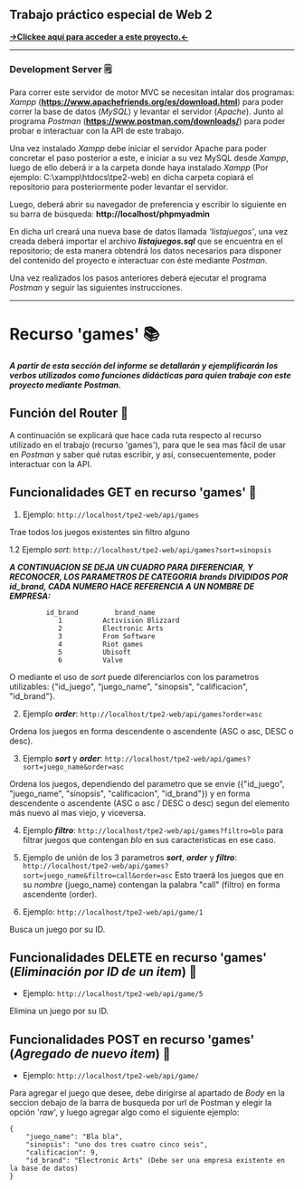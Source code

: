 ## Trabajo práctico especial de Web 2
[**→Clickee aquí para acceder a este proyecto.←**](https://github.com/Rayvennu08/tpe2-web)

---

### **Development Server** :spiral_notepad:	
Para correr este servidor de motor MVC se necesitan intalar dos programas:
*Xampp* (**https://www.apachefriends.org/es/download.html**) para poder correr la base de datos (*MySQL*) y levantar el servidor (*Apache*). Junto al programa *Postman* (**https://www.postman.com/downloads/**) 
para poder probar e interactuar con la API de este trabajo.


Una vez instalado *Xampp* debe iniciar el servidor Apache para poder concretar el paso posterior a este, e iniciar a su vez MySQL desde *Xampp*, 
luego de ello deberá ir a la carpeta donde haya instalado *Xampp* (Por ejemplo: C:\xampp\htdocs\tpe2-web)
en dicha carpeta copiará el repositorio para posteriormente poder levantar el servidor.


Luego, deberá abrir su navegador de preferencia y escribir lo siguiente en su barra de búsqueda:
**http://localhost/phpmyadmin**


En dicha url creará una nueva base de datos llamada *'listajuegos'*, una vez creada deberá importar el archivo ***listajuegos.sql*** que se encuentra
en el repositorio; de esta manera obtendrá los datos necesarios para disponer del contenido del proyecto e interactuar con éste mediante *Postman*.


Una vez realizados los pasos anteriores deberá ejecutar el programa *Postman* y seguir las siguientes instrucciones.

---

# Recurso 'games' :books:	

***A partir de esta sección del informe se detallarán y ejemplificarán los verbos utilizados como funciones didácticas para quien trabaje con este proyecto mediante Postman.***


## **Función del Router** :page_facing_up:	
A continuación se explicará que hace cada ruta respecto al recurso utilizado en el trabajo (recurso 'games'), para que le sea mas fácil de usar en *Postman* y saber qué rutas escribir, y así, consecuentemente, poder interactuar con la API.


## **Funcionalidades GET en recurso 'games'** :orange_book:	

1. Ejemplo: `http://localhost/tpe2-web/api/games` 

Trae todos los juegos existentes sin filtro alguno

1.2 Ejemplo *sort*: `http://localhost/tpe2-web/api/games?sort=sinopsis`

 ***A CONTINUACION SE DEJA UN CUADRO PARA DIFERENCIAR, Y RECONOCER, LOS PARAMETROS DE CATEGORIA brands DIVIDIDOS POR id_brand, CADA NUMERO HACE REFERENCIA A UN NOMBRE DE EMPRESA:***

```
         id_brand         brand_name
            1          Activision Blizzard 
            2          Electronic Arts
            3          From Software
            4          Riot games
            5          Ubisoft
            6          Valve    
```

O mediante el uso de *sort* puede diferenciarlos con los parametros utilizables:
{"id_juego", "juego_name", "sinopsis", "calificacion", "id_brand"}.

2. Ejemplo ***order***: `http://localhost/tpe2-web/api/games?order=asc` 

Ordena los juegos en forma descendente o ascendente (ASC o asc, DESC o desc).

3. Ejemplo ***sort*** y ***order***: `http://localhost/tpe2-web/api/games?sort=juego_name&order=asc`

Ordena los juegos, dependiendo del parametro que se envie ({"id_juego", "juego_name", "sinopsis", "calificacion", "id_brand"}) y 
en forma descendente o ascendente (ASC o asc / DESC o desc) segun del elemento más nuevo al mas viejo, y viceversa.

4. Ejemplo ***filtro***: `http://localhost/tpe2-web/api/games?filtro=blo` para filtrar juegos que contengan *blo* en sus caracteristicas en ese caso.

5. Ejemplo de unión de los 3 parametros ***sort***, ***order*** y ***filtro***: `http://localhost/tpe2-web/api/games?sort=juego_name&filtro=call&order=asc` Esto traerá los juegos que en su *nombre* (juego_name) contengan la palabra "call" (filtro) en forma ascendente (order).

6. Ejemplo: `http://localhost/tpe2-web/api/game/1` 

Busca un juego por su ID.



## **Funcionalidades DELETE en recurso 'games'** (*Eliminación por ID de un item*) :blue_book:	

- Ejemplo: `http://localhost/tpe2-web/api/game/5` 

Elimina un juego por su ID.



## **Funcionalidades POST en recurso 'games'** (*Agregado de nuevo item*) :closed_book:	

- Ejemplo: `http://localhost/tpe2-web/api/game/`

Para agregar el juego que desee, debe dirigirse al apartado de *Body* en la seccion debajo de la barra de busqueda por url de Postman y elegir la opción '*raw*', y luego agregar algo como el siguiente ejemplo:

```
{
    "juego_name": "Bla bla",
    "sinopsis": "uno dos tres cuatro cinco seis",
    "calificacion": 9,
    "id_brand": "Electronic Arts" (Debe ser una empresa existente en la base de datos)
}
```

